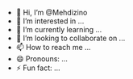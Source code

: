 - 👋 Hi, I’m @Mehdizino
- 👀 I’m interested in ...
- 🌱 I’m currently learning ...
- 💞️ I’m looking to collaborate on ...
- 📫 How to reach me ...
- 😄 Pronouns: ...
- ⚡ Fun fact: ...

<!---
Mehdizino/Mehdizino is a ✨ special ✨ repository because its `README.md` (this file) appears on your GitHub profile.
You can click the Preview link to take a look at your changes.
--->

